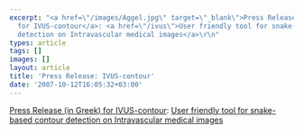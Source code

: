 ```yaml
---
excerpt: "<a href=\"/images/Aggel.jpg\" target=\"_blank\">Press Release (in Greek)
  for IVUS-contour</a>: <a href=\"/ivus\">User friendly tool for snake-based contour
  detection on Intravascular medical images</a>\r\n"
types: article
tags: []
images: []
layout: article
title: 'Press Release: IVUS-contour'
date: '2007-10-12T16:05:32+03:00'
---
```

<a href="/images/Aggel.jpg" target="_blank">Press Release (in Greek) for IVUS-contour</a>: <a href="/ivus">User friendly tool for snake-based contour detection on Intravascular medical images</a>
